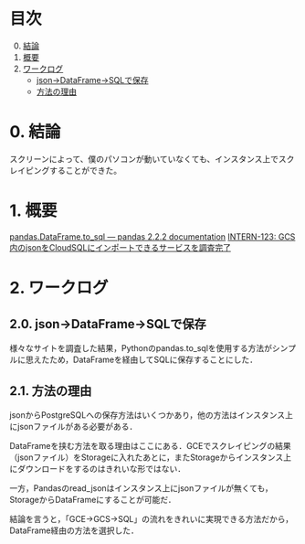 # 目次

0. [結論](#結論)
1. [概要](#概要)
2. [ワークログ](#ワークログ)
    - [json→DataFrame→SQLで保存](#json→DataFrame→SQLで保存)
    - [方法の理由](#方法の理由)


# 0. 結論
スクリーンによって、僕のパソコンが動いていなくても、インスタンス上でスクレイピングすることができた。

# 1. 概要
[pandas.DataFrame.to_sql — pandas 2.2.2 documentation](https://pandas.pydata.org/docs/reference/api/pandas.DataFrame.to_sql.html)
[INTERN-123: GCS内のjsonをCloudSQLにインポートできるサービスを調査完了](https://remotesalesproject.atlassian.net/browse/INTERN-123)
 

# 2. ワークログ
## 2.0. json→DataFrame→SQLで保存
様々なサイトを調査した結果，Pythonのpandas.to_sqlを使用する方法がシンプルに思えたため，DataFrameを経由してSQLに保存することにした．

## 2.1. 方法の理由
jsonからPostgreSQLへの保存方法はいくつかあり，他の方法はインスタンス上にjsonファイルがある必要がある．

DataFrameを挟む方法を取る理由はここにある．GCEでスクレイピングの結果（jsonファイル）をStorageに入れたあとに，またStorageからインスタンス上にダウンロードをするのはきれいな形ではない．

一方，Pandasのread_jsonはインスタンス上にjsonファイルが無くても，StorageからDataFrameにすることが可能だ．

結論を言うと，「GCE→GCS→SQL」の流れをきれいに実現できる方法だから，DataFrame経由の方法を選択した．

